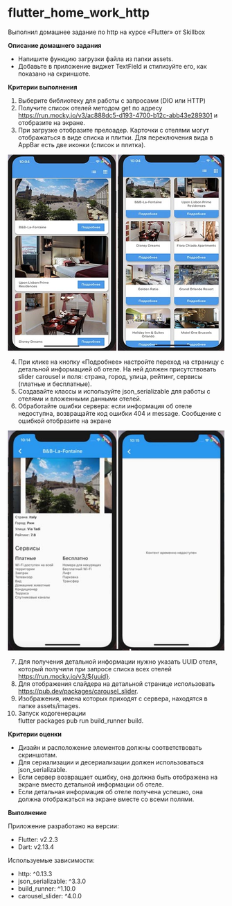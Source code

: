 # flutter_home_work_http
Выполнил домашнее задание по http на курсе «Flutter» от Skillbox

**Описание домашнего задания**

- Напишите функцию загрузки файла из папки assets.
- Добавьте в приложение виджет TextField и стилизуйте его, как
показано на скриншоте.

**Критерии выполнения**

1. Выберите библиотеку для работы с запросами (DIO или HTTP) 
2. Получите список отелей методом get по адресу https://run.mocky.io/v3/ac888dc5-d193-4700-b12c-abb43e289301 и отобразите на экране.
3. При загрузке отобразите прелоадер. Карточки с отелями могут отображаться в виде списка и плитки. Для переключения вида в AppBar есть две иконки (список и плитка).

<img src="files/home.jpg" width=500>

4. При клике на кнопку «Подробнее» настройте переход на страницу с детальной информацией об отеле. На ней должен присутствовать slider carousel и поля: страна, город, улица, рейтинг, сервисы (платные и бесплатные).
5. Создавайте классы и используйте json_serializable для работы с отелями и вложенными данными отелей.
6.  Обработайте ошибки сервера: если информация об отеле недоступна, возвращайте код ошибки 404 и message. Сообщение с ошибкой отобразите на экране

<img src="files/detail.jpg" width=500>

7. Для получения детальной информации нужно указать UUID
отеля, который получили при запросе списка всех отелей<br>
https://run.mocky.io/v3/${uuid}.
8. Для отображения слайдера на детальной странице использовать<br>
https://pub.dev/packages/carousel_slider.
9. Изображения, имена которых приходят с сервера, находятся в папке assets/images.
10. Запуск кодогенерации<br>
flutter packages pub run build_runner build.

**Критерии оценки**
- Дизайн и расположение элементов должны соответствовать скриншотам.
- Для сериализации и десериализации должен использоваться json_serializable.
- Если сервер возвращает ошибку, она должна быть отображена на экране вместо детальной информации об отеле.
- Если детальная информация об отеле получена успешно, она должна отображаться на экране вместе со всеми полями.


**Выполнение**

Приложение разработано на версии:
- Flutter: v2.2.3
- Dart: v2.13.4

Используемые зависимости:
- http: ^0.13.3  
- json_serializable: ^3.3.0
- build_runner: ^1.10.0 
- carousel_slider: ^4.0.0 
